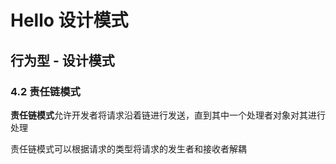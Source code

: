 # Hello 设计模式

## 行为型 - 设计模式

### 4.2 责任链模式

**责任链模式**允许开发者将请求沿着链进行发送，直到其中一个处理者对象对其进行处理

责任链模式可以根据请求的类型将请求的发生者和接收者解耦

